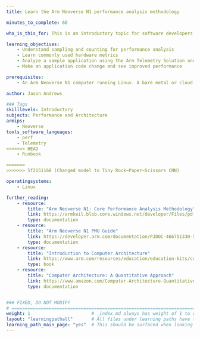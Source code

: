 ```yaml
---
title: Learn the Arm Neoverse N1 performance analysis methodology

minutes_to_complete: 60

who_is_this_for: This is an introductory topic for software developers who want to learn about performance analysis methodology for Linux applications running on Arm Neoverse.

learning_objectives:
    - Understand sampling and counting for performance analysis
    - Learn commonly used hardware metrics
    - Analyze a sample application using the Arm Telemetry Solution and Linux Perf
    - Make an application code change and see improved performance

prerequisites:
    - An Arm Neoverse N1 computer running Linux. A bare metal or cloud metal instance is best because they expose more counters. You can use a virtual machine (VM), but it may offer fewer counters and some commands might not succeed. These instructions have been tested on the `a1.metal` instance type.

author: Jason Andrews

### Tags
skilllevels: Introductory
subjects: Performance and Architecture
armips:
    - Neoverse
tools_software_languages:
    - perf
    - Telemetry
<<<<<<< HEAD
    - Runbook

=======
>>>>>>> 5f2151168 (Changed model to Tiny Rock–Paper–Scissors CNN)

operatingsystems:
    - Linux

further_reading:
    - resource:
        title: "Arm Neoverse N1: Core Performance Analysis Methodology"
        link: https://armkeil.blob.core.windows.net/developer/Files/pdf/white-paper/neoverse-n1-core-performance-v2.pdf
        type: documentation
    - resource:
        title: "Arm Neoverse N1 PMU Guide"
        link: https://developer.arm.com/documentation/PJDOC-466751330-547673/r4p1/ 
        type: documentation
    - resource:
        title: "Introduction to Computer Architecture"
        link: https://www.arm.com/resources/education/education-kits/computer-architecture 
        type: book
    - resource:
        title: "Computer Architecture: A Quantitative Approach"
        link: https://www.amazon.com/Computer-Architecture-Quantitative-John-Hennessy/dp/012383872X
        type: documentation


### FIXED, DO NOT MODIFY
# ================================================================================
weight: 1                       # _index.md always has weight of 1 to order correctly
layout: "learningpathall"       # All files under learning paths have this same wrapper
learning_path_main_page: "yes"  # This should be surfaced when looking for related content. Only set for _index.md of learning path content.
---
```

